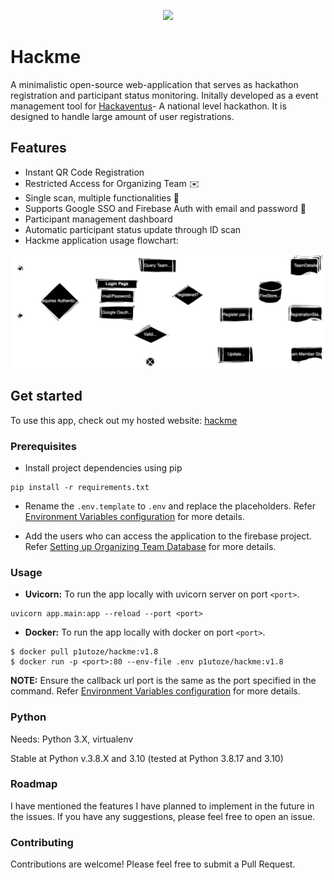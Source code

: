 <p align="center">
  <img src="https://results.pre-commit.ci/badge/github/p1utoze/Hackme/main.svg">
</p>

# Hackme
A minimalistic open-source web-application that serves as hackathon registration and participant status monitoring. Initally developed as a event management tool for [Hackaventus](https://hackaventus.com/)- A national level hackathon. It is designed to handle large amount of user registrations.

## Features

- Instant QR Code Registration
- Restricted Access for Organizing Team ✉️
- Single scan, multiple functionalities 📨
- Supports Google SSO and Firebase Auth with email and password 🤔
- Participant management dashboard
- Automatic participant status update through ID scan
- Hackme application usage flowchart:

![Hackme application flowchart](./assets/Hackme.drawio.svg)

## Get started
To use this app, check out my hosted website: [hackme](https://hackme.cloudns.nz)

### Prerequisites

- Install project dependencies using pip
```
pip install -r requirements.txt
```
- Rename the `.env.template` to `.env` and replace the placeholders. Refer [Environment Variables configuration](SETUP.md/#environment-variables-configuration
) for more details.

- Add the users who can access the application to the firebase project. Refer [Setting up Organizing Team Database](SETUP.md/#setting-up-organizing-team-database) for more details.

### Usage

- **Uvicorn:** To run the app locally with uvicorn server on port `<port>`.
```
uvicorn app.main:app --reload --port <port>
```
- **Docker:** To run the app locally with docker on port `<port>`.
```
$ docker pull p1utoze/hackme:v1.8
$ docker run -p <port>:80 --env-file .env p1utoze/hackme:v1.8
```
**NOTE:** Ensure the callback url port is the same as the port specified in the command. Refer [Environment Variables configuration](SETUP.md/#environment-variables-configuration
) for more details.

### Python

Needs: Python 3.X, virtualenv

Stable at Python v.3.8.X and 3.10 (tested at Python 3.8.17 and 3.10)

### Roadmap
I have mentioned the features I have planned to implement in the future in the issues. If you have any suggestions, please feel free to open an issue.
### Contributing

Contributions are welcome! Please feel free to submit a Pull Request.
